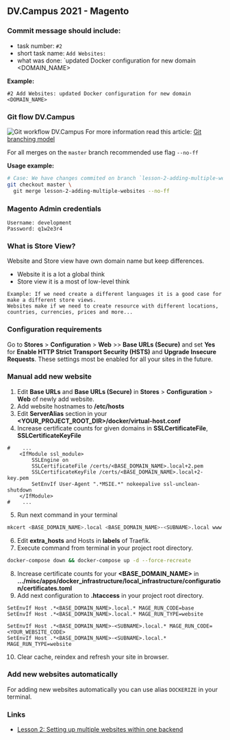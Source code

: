 ## DV.Campus 2021 - Magento ##

### Commit message should include:
 - task number: `#2 `
 - short task name: `Add Websites: `
 - what was done: `updated Docker configuration for new domain <DOMAIN_NAME>

**Example:**
```text
#2 Add Websites: updated Docker configuration for new domain <DOMAIN_NAME>
```

### Git flow DV.Campus
![Git workflow DV.Campus](https://i.ibb.co/vXQcmP8/dv-campus-branching-diagram.png)
For more information read this article:
[Git branching model](https://nvie.com/posts/a-successful-git-branching-model/)

For all merges on the `master` branch recommended use flag `--no-ff`

**Usage example:**
```bash
# Case: We have changes commited on branch `lesson-2-adding-multiple-websites`
git checkout master \
  git merge lesson-2-adding-multiple-websites --no-ff
```

### Magento Admin credentials
```
Username: development
Password: q1w2e3r4
```

### What is Store View?
Website and Store view have own domain name but keep differences.

- Website it is a lot a global think
- Store view it is a most of low-level think

```text
Example: If we need create a different languages it is a good case for make a different store views.
Websites make if we need to create resource with different locations, countries, currencies, prices and more... 
```

### Configuration requirements
Go to **Stores** > **Configuration** > **Web** >> **Base URLs (Secure)** and set **Yes** for 
**Enable HTTP Strict Transport Security (HSTS)** and **Upgrade Insecure Requests**.
These settings most be enabled for all your sites in the future.

### Manual add new website
1. Edit **Base URLs** and **Base URLs (Secure)** in **Stores** > **Configuration** > **Web** of newly add website.
2. Add website hostnames to **/etc/hosts**
3. Edit **ServerAlias** section in your **<YOUR_PROJECT_ROOT_DIR>/docker/virtual-host.conf**
4. Increase certificate counts for given domains in **SSLCertificateFile**, **SSLCertificateKeyFile**
```apacheconf
#    ...
    <IfModule ssl_module>
        SSLEngine on
        SSLCertificateFile /certs/<BASE_DOMAIN_NAME>.local+2.pem
        SSLCertificateKeyFile /certs/<BASE_DOMAIN_NAME>.local+2-key.pem
        SetEnvIf User-Agent ".*MSIE.*" nokeepalive ssl-unclean-shutdown
    </IfModule>
#    ...
```
5. Run next command in your terminal
```bash
mkcert <BASE_DOMAIN_NAME>.local <BASE_DOMAIN_NAME>-<SUBNAME>.local www.<BASE_DOMAIN_NAME>-<SUBNAME>.local
```
6. Edit **extra_hosts** and Hosts in **labels** of Traefik.
7. Execute command from terminal in your project root directory.
```bash
docker-compose down && docker-compose up -d --force-recreate
```
8. Increase certificate counts for your **<BASE_DOMAIN_NAME>** in **.../misc/apps/docker_infrastructure/local_infrastructure/configuration/certificates.toml**
9. Add next configuration to **.htaccess** in your project root directory.

```apacheconf
SetEnvIf Host .*<BASE_DOMAIN_NAME>.local.* MAGE_RUN_CODE=base
SetEnvIf Host .*<BASE_DOMAIN_NAME>.local.* MAGE_RUN_TYPE=website

SetEnvIf Host .*<BASE_DOMAIN_NAME>-<SUBNAME>.local.* MAGE_RUN_CODE=<YOUR_WEBSITE_CODE>
SetEnvIf Host .*<BASE_DOMAIN_NAME>-<SUBNAME>.local.* MAGE_RUN_TYPE=website
```
10. Clear cache, reindex and refresh your site in browser.

### Add new websites automatically
For adding new websites automatically you can use alias ``DOCKERIZE`` in your terminal. 

### Links
 - [Lesson 2: Setting up multiple websites within one backend](https://docs.google.com/presentation/d/1R8ZmyVCSiikAM21gEQfH1azMVBs2xwclMarWhKscUQo)

